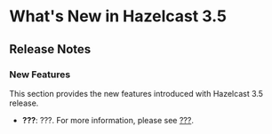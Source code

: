 # What's New in Hazelcast 3.5



## Release Notes

### New Features
This section provides the new features introduced with Hazelcast 3.5 release. 

- **???**: ???. For more information, please see [???](#???).






